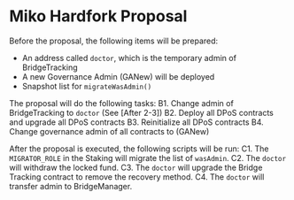 Miko Hardfork Proposal
==================

Before the proposal, the following items will be prepared:
- An address called `doctor`, which is the temporary admin of BridgeTracking
- A new Governance Admin (GANew) will be deployed
- Snapshot list for `migrateWasAdmin()`

The proposal will do the following tasks:
B1. Change admin of BridgeTracking to `doctor` (See [After 2-3])
B2. Deploy all DPoS contracts and upgrade all DPoS contracts
B3. Reinitialize all DPoS contracts
B4. Change governance admin of all contracts to (GANew)

After the proposal is executed, the following scripts will be run:
C1. The `MIGRATOR_ROLE` in the Staking will migrate the list of `wasAdmin`.
C2. The `doctor` will withdraw the locked fund.
C3. The `doctor` will upgrade the Bridge Tracking contract to remove the recovery method.
C4. The `doctor` will transfer admin to BridgeManager.